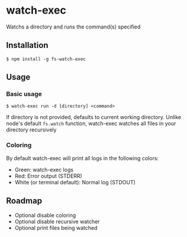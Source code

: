 # watch-exec

Watchs a directory and runs the command(s) specified

## Installation

```
$ npm install -g fs-watch-exec
```

## Usage

### Basic usage
```
$ watch-exec run -d [directory] <command>
```

If directory is not provided, defaults to current working directory.
Unlike node's default `fs.watch` function, watch-exec watches all files in your directory recursively

### Coloring
By default watch-exec will print all logs in the following colors:
- Green: watch-exec logs
- Red: Error output (STDERR)
- White (or terminal default): Normal log (STDOUT)

## Roadmap
- Optional disable coloring
- Optional disable recursive watcher
- Optional print files being watched